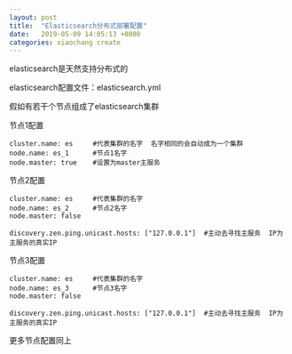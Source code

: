 ```yaml
---
layout: post
title:  "Elasticsearch分布式部署配置"
date:   2019-05-09 14:05:13 +0000
categories: xiaochang create
---
```



elasticsearch是天然支持分布式的

elasticsearch配置文件：elasticsearch.yml

假如有若干个节点组成了elasticsearch集群


节点1配置

    cluster.name: es     #代表集群的名字  名字相同的会自动成为一个集群
    node.name: es_1      #节点1名字
    node.master: true    #设置为master主服务


节点2配置

    cluster.name: es     #代表集群的名字  
    node.name: es_2      #节点2名字
    node.master: false

    discovery.zen.ping.unicast.hosts: ["127.0.0.1"]  #主动去寻找主服务  IP为主服务的真实IP

节点3配置

    cluster.name: es     #代表集群的名字  
    node.name: es_3      #节点3名字
    node.master: false

    discovery.zen.ping.unicast.hosts: ["127.0.0.1"]  #主动去寻找主服务  IP为主服务的真实IP
    
更多节点配置同上
